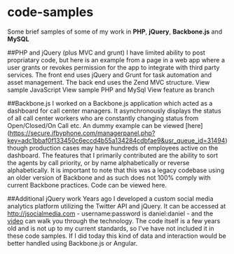 code-samples
============
Some brief samples of some of my work in **PHP**, **jQuery**, **Backbone.js** and **MySQL**

##PHP and jQuery (plus MVC and grunt)
I have limited ability to post propriatary code, but here is an example from a page in a web app where a user grants or revokes permission for the app to integrate with third party services. The front end uses jQuery and Grunt for task automation and asset management. The back end uses the Zend MVC structure.
View sample JavaScript
View sample PHP and MySql
View feature as branch


##Backbone.js
I worked on a Backbone.js application which acted as a dashboard for call center managers. It asynchronously displays the status of all call center workers who are constantly changing status from Open/Closed/On Call etc. An dummy example can be viewed [here] (https://secure.ifbyphone.com/managerpanel.php?key=adc1bbaf0f133450c6eccd4b55a134284cdbfae9&usr_queue_id=31494) though production cases may have hundreds of employees active on the dashboard. The features that I primarily contributed are the ability to sort the agents by call priority, or by name alphabetically or reverse alphabetically. It is important to note that this was a legacy codebase using an older version of Backbone and as such does not 100% comply with current Backbone practices.
Code can be viewed here.

##Additional jQuery work
Years ago I developed a custom social media analytics platform utilizing the Twitter API and jQuery. It can be accessed at http://jsocialmedia.com - username:password is daniel:daniel - and the [video](https://www.youtube.com/watch?v=BPCLizmQlf8) can walk you through the technology. The code itself is a few years old and is not up to my current standards, so I've have not included it in these code samples. If I did today this kind of data and interaction would be better handled using Backbone.js or Angular.
